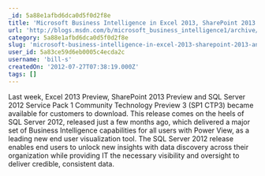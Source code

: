```yaml
---
_id: 5a88e1afbd6dca0d5f0d2f8e
title: 'Microsoft Business Intelligence in Excel 2013, SharePoint 2013 and SQL Server 2012 SP1'
url: 'http://blogs.msdn.com/b/microsoft_business_intelligence1/archive/2012/07/23/microsoft-business-intelligence-in-excel-2013-sharepoint-2013-and-sql-server-2012-sp1.aspx'
category: 5a88e1afbd6dca0d5f0d2f8e
slug: 'microsoft-business-intelligence-in-excel-2013-sharepoint-2013-and-sql-server-2012-sp1'
user_id: 5a83ce59d6eb0005c4ecda2c
username: 'bill-s'
createdOn: '2012-07-27T07:38:19.000Z'
tags: []
---
```


Last week, Excel 2013 Preview, SharePoint 2013 Preview and SQL Server 2012 Service Pack 1 Community Technology Preview 3 (SP1 CTP3) became available for customers to download. This release comes on the heels of SQL Server 2012, released just a few months ago, which delivered a major set of Business Intelligence capabilities for all users with Power View, as a leading new end user visualization tool. The SQL Server 2012 release enables end users to unlock new insights with data discovery across their organization while providing IT the necessary visibility and oversight to deliver credible, consistent data.
